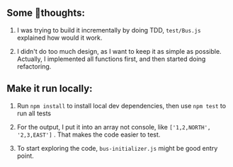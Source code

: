 ## Some thoughts:
1. I was trying to build it incrementally by doing TDD, ```test/Bus.js``` explained how would it work.

2. I didn't do too much design, as I want to keep it as simple as possible. Actually, I implemented all functions first, and then started doing refactoring.

## Make it run locally:
1. Run ```npm install``` to install local dev dependencies, then use ```npm test``` to run all tests

2. For the output, I put it into an array not console, like ```['1,2,NORTH', '2,3,EAST']``` . That makes the code easier to test.

3. To start exploring the code, ```bus-initializer.js``` might be good entry point. 

